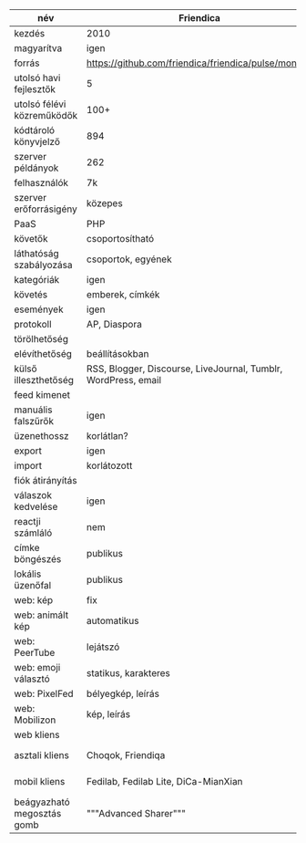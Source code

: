 név |Friendica|Mastodon|Diaspora|Pleroma|Hubzilla|Misskey
-|-|-|-|-|-|-
kezdés|2010|2016|2010|2017|2012-2015|2017
magyarítva|igen|igen|igen|félig|nem|nem
forrás|https://github.com/friendica/friendica/pulse/monthly|https://github.com/tootsuite/mastodon/pulse/monthly|https://github.com/diaspora/diaspora/pulse/monthly|https://git.pleroma.social/pleroma/pleroma/-/graphs/develop/charts|https://framagit.org/hubzilla/core/-/graphs/master/charts|https://github.com/syuilo/misskey/pulse/monthly
utolsó havi fejlesztők|5|15|5|25|3|9
utolsó félévi közreműködők|100+|100+|100+|100+|51|51
kódtároló könyvjelző|894|22300|12600|178|43|1500
szerver példányok|262|2829|163|758|kevés|123
felhasználók|7k|3M|757k|58k|kevés|8k
szerver erőforrásigény|közepes|közepes|közepes|kicsi|közepes|közepes
PaaS|PHP|Ruby on Rails|Ruby on Rails|Elixir|PHP|TypeScript
követők|csoportosítható|zárolható|csoportosítható||jogosultságok|
láthatóság szabályozása|csoportok, egyének|publikus, követők vagy egyén|csoportok||csoportok, egyének|
kategóriák|igen|nem|nem||igen|
követés|emberek, címkék|emberek, max 4 címke|emberek, címkék||emberek|
események|igen|nem|nem|nem|igen|
protokoll|AP, Diaspora|AP|Diaspora|AP|AP, Diaspora, Zot, OStatus|
törölhetőség|||nincs||igen|
elévíthetőség|beállításokban||||üzenetenként|
külső illeszthetőség|RSS, Blogger, Discourse, LiveJournal, Tumblr, WordPress, email|||||
feed kimenet|||atom|||
manuális falszűrők|igen|||||
üzenethossz|korlátlan?|500|vertikálisan lenyitható pár sor után||vertikálisan lenyitható pár sor után|
export|igen|igen|igen|||
import|korlátozott|korlátozott|nem|||
fiók átirányítás||igen|||igen|
válaszok kedvelése|igen|igen|nem||igen|
reactji számláló|nem|nem|nem|igen|nem|igen
címke böngészés|publikus|választható|publikus|publikus|publikus|
lokális üzenőfal|publikus|publikus|nem|nem|választható|
web: kép|fix|nézőke|fix||nézőke|
web: animált kép|automatikus|automatikussá tehető|automatikus||automatikus|
web: PeerTube|lejátszó|lejátszó|bélyegkép||bélyegkép|
web: emoji választó|statikus, karakteres|kereshető, színes képek|nincs|kereshető, színes képek|szöveges autocomplete, 11 statikus|kereshető, színes képek
web: PixelFed|bélyegkép, leírás|nem|bélyegkép, leírás||kép, leírás|
web: Mobilizon|kép, leírás|nem|bélyegkép, leírás||kép, leírás|
web kliens||sengi, Pinaforce, Halcyon, Cuckoo+||||
asztali kliens|Choqok, Friendiqa|Choqok, Tootle, WhaleBird, TheDesk, Gakki, Olifant, Kaiteki, sengi, Hyperspace||WhaleBird, Kaiteki, sengi||TheDesk, Deskey, TenCha
mobil kliens|Fedilab, Fedilab Lite, DiCa-MianXian|Husky, Tusky, AndStatus, Twidere, Fedilab, Fedilab Lite, SubwayTooter, DiCa-MianXian|Dandelion, Insporation, DiCa-MianXian|Husky, Fedilab, Fedilab Lite|Nomad|MisskeyAndroidClient, KaisendonMk2
beágyazható megosztás gomb|"""Advanced Sharer"""|igen|"""Advanced Sharer"", Simple Diaspora Sharing"|még nincs||
